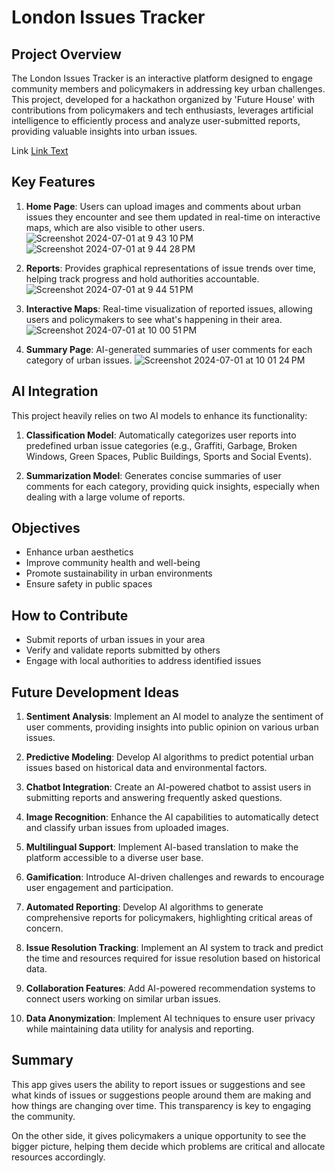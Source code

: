 # London Issues Tracker

## Project Overview
The London Issues Tracker is an interactive platform designed to engage community members and policymakers in addressing key urban challenges. This project, developed for a hackathon organized by 'Future House' with contributions from policymakers and tech enthusiasts, leverages artificial intelligence to efficiently process and analyze user-submitted reports, providing valuable insights into urban issues.

Link
[Link Text]([URL](https://neighbourhood-app.streamlit.app/))
## Key Features

1. **Home Page**: Users can upload images and comments about urban issues they encounter and see them updated in real-time on interactive maps, which are also visible to other users.
![Screenshot 2024-07-01 at 9 43 10 PM](https://github.com/kailash19961996/Neighbourhood-app/assets/123597753/8057f0d1-adba-41d7-bb38-f7b4308470dc)
![Screenshot 2024-07-01 at 9 44 28 PM](https://github.com/kailash19961996/Neighbourhood-app/assets/123597753/ef859540-93b7-4f9b-b894-16f4d69d751b)

2. **Reports**: Provides graphical representations of issue trends over time, helping track progress and hold authorities accountable.
![Screenshot 2024-07-01 at 9 44 51 PM](https://github.com/kailash19961996/Neighbourhood-app/assets/123597753/5bb27101-92c0-4599-92c2-2d9b50f50cfe)

3. **Interactive Maps**: Real-time visualization of reported issues, allowing users and policymakers to see what's happening in their area.
![Screenshot 2024-07-01 at 10 00 51 PM](https://github.com/kailash19961996/Neighbourhood-app/assets/123597753/ec72c859-1c7c-407a-b22a-1a1b0b8500ba)

4. **Summary Page**: AI-generated summaries of user comments for each category of urban issues.
![Screenshot 2024-07-01 at 10 01 24 PM](https://github.com/kailash19961996/Neighbourhood-app/assets/123597753/3fcce028-0496-4c34-8ce9-5d5ab1031f22)

## AI Integration

This project heavily relies on two AI models to enhance its functionality:

1. **Classification Model**: Automatically categorizes user reports into predefined urban issue categories (e.g., Graffiti, Garbage, Broken Windows, Green Spaces, Public Buildings, Sports and Social Events).

2. **Summarization Model**: Generates concise summaries of user comments for each category, providing quick insights, especially when dealing with a large volume of reports.

## Objectives

- Enhance urban aesthetics
- Improve community health and well-being
- Promote sustainability in urban environments
- Ensure safety in public spaces

## How to Contribute

- Submit reports of urban issues in your area
- Verify and validate reports submitted by others
- Engage with local authorities to address identified issues

## Future Development Ideas

1. **Sentiment Analysis**: Implement an AI model to analyze the sentiment of user comments, providing insights into public opinion on various urban issues.

2. **Predictive Modeling**: Develop AI algorithms to predict potential urban issues based on historical data and environmental factors.

3. **Chatbot Integration**: Create an AI-powered chatbot to assist users in submitting reports and answering frequently asked questions.

4. **Image Recognition**: Enhance the AI capabilities to automatically detect and classify urban issues from uploaded images.

5. **Multilingual Support**: Implement AI-based translation to make the platform accessible to a diverse user base.

6. **Gamification**: Introduce AI-driven challenges and rewards to encourage user engagement and participation.

7. **Automated Reporting**: Develop AI algorithms to generate comprehensive reports for policymakers, highlighting critical areas of concern.

8. **Issue Resolution Tracking**: Implement an AI system to track and predict the time and resources required for issue resolution based on historical data.

9. **Collaboration Features**: Add AI-powered recommendation systems to connect users working on similar urban issues.

10. **Data Anonymization**: Implement AI techniques to ensure user privacy while maintaining data utility for analysis and reporting.

## Summary
This app gives users the ability to report issues or suggestions and see what kinds of issues or suggestions people around them are making and how things are changing over time. This transparency is key to engaging the community.

On the other side, it gives policymakers a unique opportunity to see the bigger picture, helping them decide which problems are critical and allocate resources accordingly.
